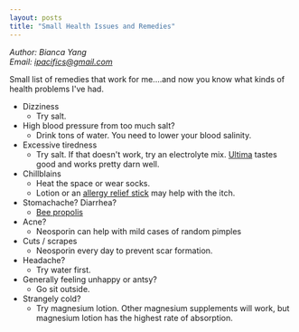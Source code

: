 ```yaml
---
layout: posts
title: "Small Health Issues and Remedies"
---
```

*Author: Bianca Yang*<br>
*Email: <a href="mailto:ipacifics@gmail.com?subject=Hello from the XDRT Blog">ipacifics@gmail.com</a>*<br>

Small list of remedies that work for me....and now you know what kinds of health
problems I've had.

* Dizziness
  * Try salt.
* High blood pressure from too much salt?
  * Drink tons of water. You need to lower your blood salinity.
* Excessive tiredness
  * Try salt. If that doesn't work, try an electrolyte mix.
  [Ultima](https://www.amazon.com/Ultima-Replenisher-Electrolyte-Hydration-Watermelon/dp/B07ZL35661/ref=sr_1_3?dchild=1&keywords=ultima&qid=1591223554&sr=8-3)
  tastes good and works pretty darn well.
* Chillblains
  * Heat the space or wear socks.
  * Lotion or an [allergy relief stick](https://www.amazon.com/Benadryl-Strength-Relief-Topical-Analgesic/dp/B0054QBBEE/ref=sr_1_1?dchild=1&keywords=benadryl+stick&qid=1591223597&s=hpc&sr=1-1)
  may help with the itch.
* Stomachache? Diarrhea?
  * [Bee propolis](https://www.swansonvitamins.com/swanson-premium-bee-propolis-550-mg-60-caps)
* Acne?
  * Neosporin can help with mild cases of random pimples
* Cuts / scrapes
  * Neosporin every day to prevent scar formation.
* Headache?
  * Try water first.
* Generally feeling unhappy or antsy?
  * Go sit outside.
* Strangely cold?
  * Try magnesium lotion. Other magnesium supplements will work, but magnesium
  lotion has the highest rate of absorption.
